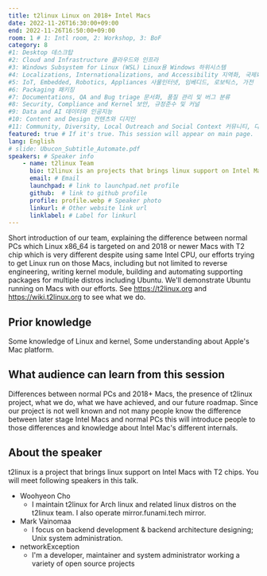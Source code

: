 ```yaml
---
title: t2linux Linux on 2018+ Intel Macs
date: 2022-11-26T16:30:00+09:00
end: 2022-11-26T16:50:00+09:00
room: 1 # 1: Intl room, 2: Workshop, 3: BoF
category: 8
#1: Desktop 데스크탑
#2: Cloud and Infrastructure 클라우드와 인프라
#3: Windows Subsystem for Linux (WSL) Linux용 Windows 하위시스템
#4: Localizations, Internationalizations, and Accessibility 지역화, 국제화 및 접근성
#5: IoT, Embedded, Robotics, Appliances 사물인터넷, 임베디드, 로보틱스, 가전
#6: Packaging 패키징
#7: Documentations, QA and Bug triage 문서화, 품질 관리 및 버그 분류
#8: Security, Compliance and Kernel 보안, 규정준수 및 커널
#9: Data and AI 데이터와 인공지능
#10: Content and Design 컨텐츠와 디지인
#11: Community, Diversity, Local Outreach and Social Context 커뮤니티, 다양성, 지역 사회 협력과 사회적 관점
featured: true # If it's true. This session will appear on main page.
lang: English
# slide: Ubucon_Subtitle_Automate.pdf
speakers: # Speaker info
    - name: t2linux Team
      bio: t2linux is an projects that brings linux support on Intel Macs with T2 chips
      email: # Email
      launchpad: # link to launchpad.net profile
      github:  # link to github profile
      profile: profile.webp # Speaker photo
      linkurl: # Other website link url
      linklabel: # Label for linkurl
---
```


Short introduction of our team, explaining the difference between normal PCs which Linux x86_64 is targeted on and 2018 or newer Macs with T2 chip which is very different despite using same Intel CPU, our efforts trying to get Linux run on those Macs, including but not limited to reverse engineering, writing kernel module, building and automating supporting packages for multiple distros including Ubuntu. We'll demonstrate Ubuntu running on Macs with our efforts. See https://t2linux.org and https://wiki.t2linux.org to see what we do.

## Prior knowledge 
Some knowledge of Linux and kernel, Some understanding about Apple's Mac platform.

## What audience can learn from this session
Differences between normal PCs and 2018+ Macs, the presence of t2linux project, what we do, what we have achieved, and our future roadmap. Since our project is not well known and not many people know the difference between later stage Intel Macs and normal PCs this will introduce people to those differences and knowledge about Intel Mac's different internals.

## About the speaker
t2linux is a project that brings linux support on Intel Macs with T2 chips. You will meet following speakers in this talk.

- Woohyeon Cho
  - I maintain t2linux for Arch linux and related linux distros on the t2linux team. I also operate mirror.funami.tech mirror.
- Mark Vainomaa
  - I focus on backend development & backend architecture designing; Unix system administration.
- networkException
  - I'm a developer, maintainer and system administrator working a variety of open source projects
